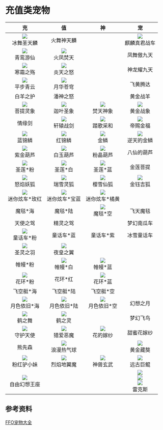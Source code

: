 # 充值类宠物

|                              充                              |                              值                              |                              神                              |                              宠                              |
| :----------------------------------------------------------: | :----------------------------------------------------------: | :----------------------------------------------------------: | :----------------------------------------------------------: |
|  ![](/static/images/game/chongwu/bwstl.png)<br/>冰舞圣天麟   |                          火舞神天麟                          |                            <br/>                             | ![](/static/images/game/chongwu/qlzjzc.jpg)<br/>麒麟真君战车 |
|  ![](/static/images/game/chongwu/qlyxian.png)<br/>青鸾游仙   |    ![](/static/images/game/chongwu/hfft.png)<br/>火凤焚天    |                            <br/>                             |                          凤舞傲九天                          |
|    ![](/static/images/game/chongwu/hszs.png)<br/>寒霜之殇    |    ![](/static/images/game/chongwu/ytzn.png)<br/>炎天之怒    |                            <br/>                             |                          神龙耀九天                          |
|    ![](/static/images/game/chongwu/pbqy.png)<br/>平步青云    |    ![](/static/images/game/chongwu/yhcq.png)<br/>月华苍穹    |                            <br/>                             |                           飞黄腾达                           |
|                           白羊之护                           |                           潘神之怒                           |                            <br/>                             |                           黄金战羊                           |
|    ![](/static/images/game/chongwu/ptlx.png)<br/>菩提灵象    |    ![](/static/images/game/chongwu/jysx.png)<br/>迦叶圣象    |    ![](/static/images/game/chongwu/ftsx.png)<br/>焚天神象    |    ![](/static/images/game/chongwu/hjzx.png)<br/>黄金战象    |
|                            情缘剑                            |    ![](/static/images/game/chongwu/xyzj.png)<br/>轩辕战剑    |    ![](/static/images/game/chongwu/tgch.png)<br/>踏歌采和    |    ![](/static/images/game/chongwu/dcjf.png)<br/>帝赐金福    |
|     ![](/static/images/game/chongwu/ljl.png)<br/>蓝锦鳞      |     ![](/static/images/game/chongwu/hjl.png)<br/>红锦鳞      |     ![](/static/images/game/chongwu/jinlin.png)<br/>金鳞     |  ![](/static/images/game/chongwu/ntdjl.png)<br/>逆天的金鳞   |
|    ![](/static/images/game/chongwu/zjhl.png)<br/>紫金葫芦    |    ![](/static/images/game/chongwu/byhl.png)<br/>白玉葫芦    |    ![](/static/images/game/chongwu/fjhl.png)<br/>粉晶葫芦    |                          八仙的葫芦                          |
|     ![](/static/images/game/chongwu/slf.png)<br/>圣莲*粉     |     ![](/static/images/game/chongwu/slb.png)<br/>圣莲*白     |     ![](/static/images/game/chongwu/sll.png)<br/>圣莲*蓝     |                           金莲菩提                           |
|    ![](/static/images/game/chongwu/nyyh.png)<br/>怒焰妖狐    |    ![](/static/images/game/chongwu/rxlh.png)<br/>瑞雪灵狐    |    ![](/static/images/game/chongwu/yxxh.png)<br/>樱雪仙狐    |    ![](/static/images/game/chongwu/jyjh.png)<br/>金钰吉狐    |
| ![](/static/images/game/chongwu/mnxcmh.png)<br/>迷你炫车*玫红 | ![](/static/images/game/chongwu/mnxcbl.png)<br/>迷你炫车*宝蓝 | ![](/static/images/game/chongwu/mnxcjh.png)<br/>迷你炫车*橘黄 |                                                              |
|                           魔毯*海                            |                           魔毯*陆                            |     ![](/static/images/game/chongwu/mtk.png)<br/>魔毯*空     |                           飞天魔毯                           |
|                           天使之驾                           |                           精灵之驾                           |                            <br/>                             |                          梦幻南瓜车                          |
|   ![](/static/images/game/chongwu/thcf.png)<br/>童话车*粉    |                          童话车*蓝                           |                          童话车*紫                           |                          冰雪童话车                          |
|    ![](/static/images/game/chongwu/slzy.png)<br/>圣灵之羽    |    ![](/static/images/game/chongwu/yhzy.png)<br/>夜皇之翼    |                            <br/>                             |                            <br/>                             |
|                           帷幔*粉                            |     ![](/static/images/game/chongwu/wmb.png)<br/>帷幔*白     |     ![](/static/images/game/chongwu/wml.png)<br/>帷幔*蓝     |                            <br/>                             |
|     ![](/static/images/game/chongwu/hhf.png)<br/>花环*粉     |                           花环*红                            |     ![](/static/images/game/chongwu/hhl.png)<br/>花环*蓝     |                            <br/>                             |
|                          飞空艇*海                           |                          飞空艇*陆                           |                          飞空艇*空                           |                            <br/>                             |
|  ![](/static/images/game/chongwu/ysyjh.png)<br/>月色依旧*海  |  ![](/static/images/game/chongwu/ysyjl.png)<br/>月色依旧*陆  |  ![](/static/images/game/chongwu/ysyjk.png)<br/>月色依旧*空  |                           幻想之月                           |
|     ![](/static/images/game/chongwu/hzw.png)<br/>鹤之舞      |     ![](/static/images/game/chongwu/hzl.png)<br/>鹤之灵      |                            <br/>                             |                           梦幻飞鸟                           |
|    ![](/static/images/game/chongwu/shts.png)<br/>守护天使    |    ![](/static/images/game/chongwu/laem.png)<br/>猎爱恶魔    |    ![](/static/images/game/chongwu/hdjs.png)<br/>花的嫁纱    |                          甜蜜花嫁纱                          |
|                            熊先森                            |  ![](/static/images/game/chongwu/lmrqq.png)<br/>浪漫热气球   |                            <br/>                             |    ![](/static/images/game/chongwu/hjza.png)<br/>黄金藏獒    |
|  ![](/static/images/game/chongwu/fhlxm.png)<br/>粉红驴小妹   |  ![](/static/images/game/chongwu/lydym.png)<br/>烈焰地翼魔   |    ![](/static/images/game/chongwu/ssxw.png)<br/>神兽玄武    |    ![](/static/images/game/chongwu/ygjk.png)<br/>远古巨鲲    |
| ![](/static/images/game/chongwu/zyhxwz.png)<br/>自由幻想王座 |                            <br/>                             |                            <br/>                             | ![](/static/images/game/chongwu/lks.png)<br/>![](/static/images/game/chongwu/lkslv.png)<br/>![](/static/images/game/chongwu/lkslan.png)<br/>雷克斯 |

## 参考资料

[FFO宠物大全](https://tieba.baidu.com/p/6210440676)